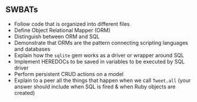 ## SWBATs

* Follow code that is organized into different files
* Define Object Relational Mapper (ORM)
* Distinguish between ORM and SQL
* Demonstrate that ORMs are the pattern connecting scripting languages and databases
* Explain how the `sqlite` gem works as a driver or wrapper around SQL
* Implement HEREDOCs to be saved in variables to be executed by SQL driver
* Perform persistent CRUD actions on a model
* Explain to a peer all the things that happen when we call `Tweet.all` (your answer should include when SQL is fired & when Ruby objects are created)
